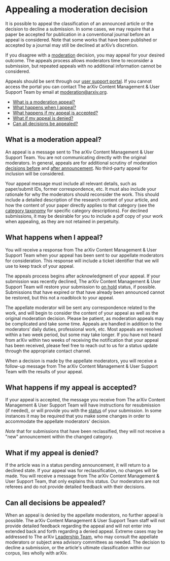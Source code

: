 # Appealing a moderation decision 

It is possible to appeal the classification of an announced article or the decision to decline a submission. In some cases, we may require that a paper be accepted for publication in a conventional journal before an appeal is considered. Note that some works that have been published or accepted by a journal may still be declined at arXiv’s discretion.

If you disagree with a [moderation](/help/moderation) decision, you may appeal for your desired outcome. The appeals process allows moderators time to reconsider a submission, but repeated appeals with no additional information cannot be considered.

Appeals should be sent through our [user support portal](https://arxiv.org/support/moderation_help). If you cannot access the portal you can contact The arXiv Content Management & User Support Team by email at moderation@arxiv.org. 

- [What is a moderation appeal?](#what-is)
- [What happens when I appeal?](#what-happens)
- [What happens if my appeal is accepted?](#accepted)
- [What if my appeal is denied?](#denied)
- [Can all decisions be appealed?](#final)

<span id="what-is"></span>
## What is a moderation appeal?

An appeal is a message sent to The arXiv Content Management & User Support Team. You are not communicating directly with the original moderators. In general, appeals are for additional scrutiny of moderation [decisions before](help/moderation#what-policies) and [after announcement](/help/moderation#policies-after). No third-party appeal for inclusion will be considered. 

Your appeal message must include all relevant details, such as paper/submit IDs, former correspondence, etc. It must also include your rationale for why the moderators should reconsider the work. This should include a detailed description of the research content of your article, and how the content of your paper directly applies to that category (see the [category taxonomy](/category_taxonomy) for specific category descriptions). For declined submissions, it may be desirable for you to include a pdf copy of your work when appealing, as they are not retained in perpetuity. 

<span id="what-happens"></span>
## What happens when I appeal?

You will receive a response from The arXiv Content Management & User Support Team when your appeal has been sent to our appellate moderators for consideration. This response will include a ticket identifier that we will use to keep track of your appeal. 

The appeals process begins after acknowledgment of your appeal. If your submission was recently declined, The arXiv Content Management & User Support Team will restore your submission to [on hold](/help/submit_status#on_hold) status, if possible. Submissions that have expired or that have already been announced cannot be restored, but this not a roadblock to your appeal. 

The appellate moderator will be sent any correspondence related to the work, and will begin to consider the content of your appeal as well as the original moderation decision. Please be patient, as moderation appeals may be complicated and take some time. Appeals are handled in addition to the moderators’ daily duties, professional work, etc. Most appeals are resolved within a two week period, but some may take longer. If you have not heard from arXiv within two weeks of receiving the notification that your appeal has been received, please feel free to reach out to us for a status update through the appropriate contact channel.

When a decision is made by the appellate moderators, you will receive a follow-up message from The arXiv Content Management & User Support Team with the results of your appeal. 

<span id="accepted"></span>
## What happens if my appeal is accepted? 

If your appeal is accepted, the message you receive from The arXiv Content Management & User Support Team will have instructions for resubmission (if needed), or will provide you with the [status](/help/submit_status) of your submission. In some instances it may be required that you make some changes in order to accommodate the appellate moderators' decision. 

*Note* that for submissions that have been reclassified, they will not receive a "new" announcement within the changed category. 

<span id="denied"></span>
## What if my appeal is denied?

If the article was in a status pending announcement, it will return to a declined state. If your appeal was for reclassification, no changes will be made. You will receive a message from The arXiv Content Management & User Support Team, that only explains this status. Our moderators are not referees and do not provide detailed feedback with their decisions. 

<span id="final"></span>
## Can all decisions be appealed? 

When an appeal is denied by the appellate moderators, no further appeal is possible. The arXiv Content Management & User Support Team staff will not provide detailed feedback regarding the appeal and will not enter into extended back and forth regarding a denied appeal. Extreme cases may be addressed to The arXiv [Leadership Team](/about/people/leadership_team), who may consult the appellate moderators or subject area advisory committees as needed. The decision to decline a submission, or the article's ultimate classification within our corpus, lies wholly with arXiv.
